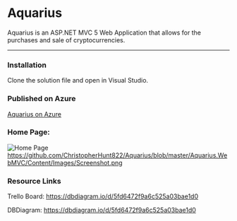 # Aquarius

Aquarius is an ASP.NET MVC 5 Web Application that allows for the purchases and sale of cryptocurrencies.

------

### Installation

Clone the solution file and open in Visual Studio.



### Published on Azure

[Aquarius on Azure](https://aquariuswebmvc.azurewebsites.net/)

### Home Page:
![Home Page](Aquarius/Aquarius.WebMVC/Content/Images/Screenshot.PNG)
https://github.com/ChristopherHunt822/Aquarius/blob/master/Aquarius.WebMVC/Content/Images/Screenshot.png
### Resource Links

Trello Board:
https://dbdiagram.io/d/5fd6472f9a6c525a03bae1d0

DBDiagram:
https://dbdiagram.io/d/5fd6472f9a6c525a03bae1d0







